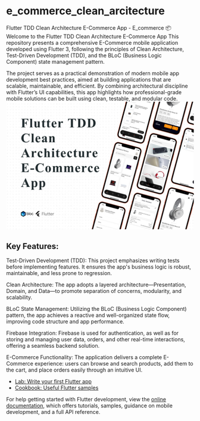 # e_commerce_clean_arcitecture

Flutter TDD Clean Architecture E-Commerce App - E_commerce
📦 Welcome to the Flutter TDD Clean Architecture E-Commerce App
This repository presents a comprehensive E-Commerce mobile application developed using Flutter 3, following the principles of Clean Architecture, Test-Driven Development (TDD), and the BLoC (Business Logic Component) state management pattern.

The project serves as a practical demonstration of modern mobile app development best practices, aimed at building applications that are scalable, maintainable, and efficient. By combining architectural discipline with Flutter’s UI capabilities, this app highlights how professional-grade mobile solutions can be built using clean, testable, and modular code.
![App Cover](https://raw.githubusercontent.com/abdalla-sabry/e-commerceCleanArticture/main/assets/cover/img.png)
## Key Features:

Test-Driven Development (TDD):
This project emphasizes writing tests before implementing features. It ensures the app's business logic is robust, maintainable, and less prone to regression.

Clean Architecture:
The app adopts a layered architecture—Presentation, Domain, and Data—to promote separation of concerns, modularity, and scalability.

BLoC State Management:
Utilizing the BLoC (Business Logic Component) pattern, the app achieves a reactive and well-organized state flow, improving code structure and app performance.

Firebase Integration:
Firebase is used for authentication, as well as for storing and managing user data, orders, and other real-time interactions, offering a seamless backend solution.

E-Commerce Functionality:
The application delivers a complete E-Commerce experience: users can browse and search products, add them to the cart, and place orders easily through an intuitive UI.

- [Lab: Write your first Flutter app](https://docs.flutter.dev/get-started/codelab)
- [Cookbook: Useful Flutter samples](https://docs.flutter.dev/cookbook)

For help getting started with Flutter development, view the
[online documentation](https://docs.flutter.dev/), which offers tutorials,
samples, guidance on mobile development, and a full API reference.
